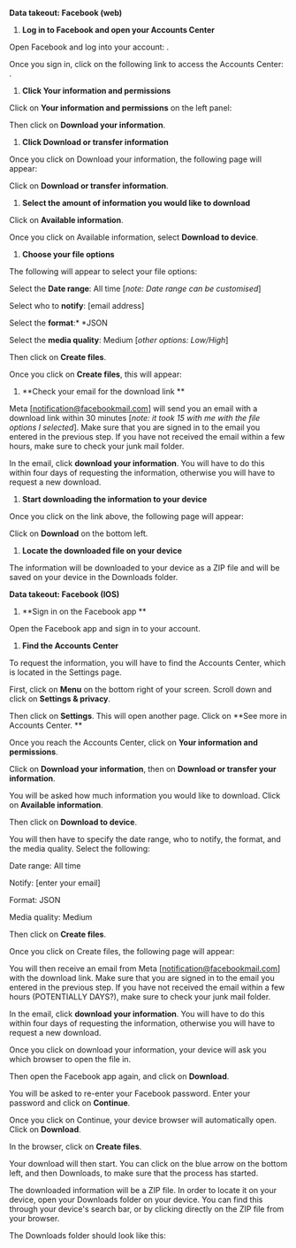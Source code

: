 **Data takeout: Facebook (web)**

1.  **Log in to Facebook and open your Accounts Center**

Open Facebook and log into your account: .

Once you sign in, click on the following link to access the Accounts
Center: .

1.  **Click Your information and permissions**

Click on **Your information and permissions** on the left panel:

Then click on **Download your information**.

1.  **Click Download or transfer information**

Once you click on Download your information, the following page will
appear:

Click on **Download or transfer information**.

1.  **Select the amount of information you would like to download**

Click on **Available information**.

Once you click on Available information, select **Download to device**.

1.  **Choose your file options**

The following will appear to select your file options:

Select the **Date range**: All time \[_note: Date range can be
customised_\]

Select who to **notify**: \[email address\]

Select the **format**:\* \*JSON

Select the **media quality**: Medium \[_other options: Low/High_\]

Then click on **Create files**.

Once you click on **Create files**, this will appear:

1.  **Check your email for the download link **

Meta \[notification@facebookmail.com\] will send you an email with a
download link within 30 minutes \[_note: it took 15 with me with the
file options I selected_\]. Make sure that you are signed in to the
email you entered in the previous step. If you have not received the
email within a few hours, make sure to check your junk mail folder.

In the email, click **download your information**. You will have to do
this within four days of requesting the information, otherwise you will
have to request a new download.

1.  **Start downloading the information to your device**

Once you click on the link above, the following page will appear:

Click on **Download** on the bottom left.

1.  **Locate the downloaded file on your device**

The information will be downloaded to your device as a ZIP file and will
be saved on your device in the Downloads folder.

**Data takeout: Facebook (IOS)**

1.  **Sign in on the Facebook app **

Open the Facebook app and sign in to your account.

1.  **Find the Accounts Center**

To request the information, you will have to find the Accounts Center,
which is located in the Settings page.

First, click on **Menu** on the bottom right of your screen. Scroll down
and click on **Settings & privacy**.

Then click on **Settings**. This will open another page. Click on **See
more in Accounts Center. **

Once you reach the Accounts Center, click on **Your information and
permissions**.

Click on **Download your information**, then on **Download or transfer
your information**.

You will be asked how much information you would like to download. Click
on **Available information**.

Then click on **Download to device**.

You will then have to specify the date range, who to notify, the format,
and the media quality. Select the following:

Date range: All time

Notify: \[enter your email\]

Format: JSON

Media quality: Medium

Then click on **Create files**.

Once you click on Create files, the following page will appear:

You will then receive an email from Meta
\[notification@facebookmail.com\] with the download link. Make sure that
you are signed in to the email you entered in the previous step. If you
have not received the email within a few hours (POTENTIALLY DAYS?), make
sure to check your junk mail folder.

In the email, click **download your information**. You will have to do
this within four days of requesting the information, otherwise you will
have to request a new download.

Once you click on download your information, your device will ask you
which browser to open the file in.

Then open the Facebook app again, and click on **Download**.

You will be asked to re-enter your Facebook password. Enter your
password and click on **Continue**.

Once you click on Continue, your device browser will automatically open.
Click on **Download**.

In the browser, click on **Create files**.

Your download will then start. You can click on the blue arrow on the
bottom left, and then Downloads, to make sure that the process has
started.

The downloaded information will be a ZIP file. In order to locate it on
your device, open your Downloads folder on your device. You can find
this through your device's search bar, or by clicking directly on the
ZIP file from your browser.

The Downloads folder should look like this:
